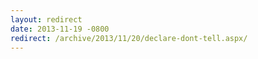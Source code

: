 ```yaml
---
layout: redirect
date: 2013-11-19 -0800
redirect: /archive/2013/11/20/declare-dont-tell.aspx/
---
```

